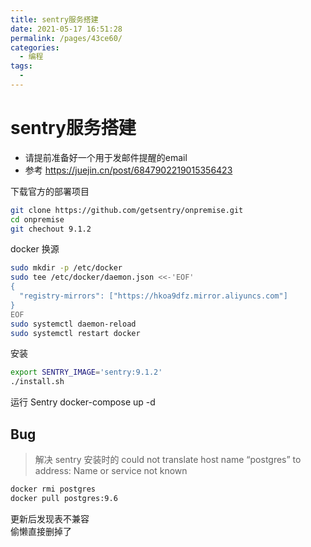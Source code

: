 ```yaml
---
title: sentry服务搭建
date: 2021-05-17 16:51:28
permalink: /pages/43ce60/
categories:
  - 编程
tags:
  - 
---
```


# sentry服务搭建

* 请提前准备好一个用于发邮件提醒的email
* 参考 <https://juejin.cn/post/6847902219015356423>

下载官方的部署项目

```bash
git clone https://github.com/getsentry/onpremise.git
cd onpremise
git chechout 9.1.2
```

docker 换源

```bash
sudo mkdir -p /etc/docker
sudo tee /etc/docker/daemon.json <<-'EOF'
{
  "registry-mirrors": ["https://hkoa9dfz.mirror.aliyuncs.com"]
}
EOF
sudo systemctl daemon-reload
sudo systemctl restart docker
```

安装

```bash
export SENTRY_IMAGE='sentry:9.1.2'
./install.sh
```

运行 Sentry
docker-compose up -d

## Bug

> 解决 sentry 安装时的 could not translate host name “postgres” to address: Name or service not known

```bash
docker rmi postgres
docker pull postgres:9.6
```

更新后发现表不兼容  
偷懒直接删掉了
